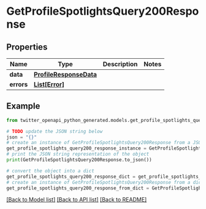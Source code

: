 # GetProfileSpotlightsQuery200Response


## Properties

Name | Type | Description | Notes
------------ | ------------- | ------------- | -------------
**data** | [**ProfileResponseData**](ProfileResponseData.md) |  | 
**errors** | [**List[Error]**](Error.md) |  | 

## Example

```python
from twitter_openapi_python_generated.models.get_profile_spotlights_query200_response import GetProfileSpotlightsQuery200Response

# TODO update the JSON string below
json = "{}"
# create an instance of GetProfileSpotlightsQuery200Response from a JSON string
get_profile_spotlights_query200_response_instance = GetProfileSpotlightsQuery200Response.from_json(json)
# print the JSON string representation of the object
print(GetProfileSpotlightsQuery200Response.to_json())

# convert the object into a dict
get_profile_spotlights_query200_response_dict = get_profile_spotlights_query200_response_instance.to_dict()
# create an instance of GetProfileSpotlightsQuery200Response from a dict
get_profile_spotlights_query200_response_from_dict = GetProfileSpotlightsQuery200Response.from_dict(get_profile_spotlights_query200_response_dict)
```
[[Back to Model list]](../README.md#documentation-for-models) [[Back to API list]](../README.md#documentation-for-api-endpoints) [[Back to README]](../README.md)


